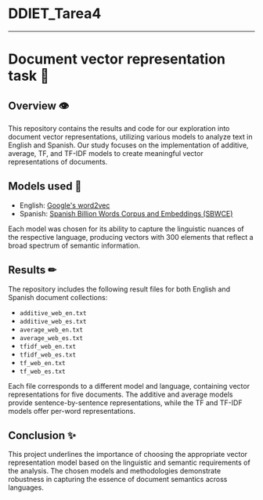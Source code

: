 # DDIET_Tarea4

-----

# Document vector representation task 📄

## Overview 👁
This repository contains the results and code for our exploration into document vector representations, utilizing various models to analyze text in English and Spanish. Our study focuses on the implementation of additive, average, TF, and TF-IDF models to create meaningful vector representations of documents.

## Models used 🧠
- English: [Google's word2vec](https://code.google.com/archive/p/word2vec/)
- Spanish: [Spanish Billion Words Corpus and Embeddings (SBWCE)](https://crscardellino.github.io/SBWCE/)

Each model was chosen for its ability to capture the linguistic nuances of the respective language, producing vectors with 300 elements that reflect a broad spectrum of semantic information.

## Results ✏
The repository includes the following result files for both English and Spanish document collections:
- `additive_web_en.txt`
- `additive_web_es.txt`
- `average_web_en.txt`
- `average_web_es.txt`
- `tfidf_web_en.txt`
- `tfidf_web_es.txt`
- `tf_web_en.txt`
- `tf_web_es.txt`

Each file corresponds to a different model and language, containing vector representations for five documents. The additive and average models provide sentence-by-sentence representations, while the TF and TF-IDF models offer per-word representations.


## Conclusion ✨
This project underlines the importance of choosing the appropriate vector representation model based on the linguistic and semantic requirements of the analysis. The chosen models and methodologies demonstrate robustness in capturing the essence of document semantics across languages.
